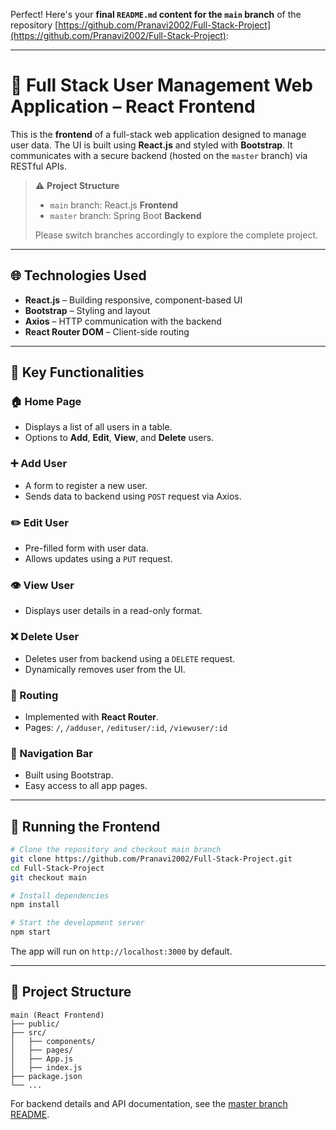 Perfect! Here's your **final `README.md` content for the `main` branch** of the repository [https://github.com/Pranavi2002/Full-Stack-Project](https://github.com/Pranavi2002/Full-Stack-Project):

---

# 👤 Full Stack User Management Web Application – React Frontend

This is the **frontend** of a full-stack web application designed to manage user data. The UI is built using **React.js** and styled with **Bootstrap**. It communicates with a secure backend (hosted on the `master` branch) via RESTful APIs.

> ⚠️ **Project Structure**
>
> * `main` branch: React.js **Frontend**
> * `master` branch: Spring Boot **Backend**
>
> Please switch branches accordingly to explore the complete project.

---

## 🌐 Technologies Used

* **React.js** – Building responsive, component-based UI
* **Bootstrap** – Styling and layout
* **Axios** – HTTP communication with the backend
* **React Router DOM** – Client-side routing

---

## 🔧 Key Functionalities

### 🏠 Home Page

* Displays a list of all users in a table.
* Options to **Add**, **Edit**, **View**, and **Delete** users.

### ➕ Add User

* A form to register a new user.
* Sends data to backend using `POST` request via Axios.

### ✏️ Edit User

* Pre-filled form with user data.
* Allows updates using a `PUT` request.

### 👁️ View User

* Displays user details in a read-only format.

### ❌ Delete User

* Deletes user from backend using a `DELETE` request.
* Dynamically removes user from the UI.

### 🔁 Routing

* Implemented with **React Router**.
* Pages: `/`, `/adduser`, `/edituser/:id`, `/viewuser/:id`

### 🧭 Navigation Bar

* Built using Bootstrap.
* Easy access to all app pages.

---

## 🏁 Running the Frontend

```bash
# Clone the repository and checkout main branch
git clone https://github.com/Pranavi2002/Full-Stack-Project.git
cd Full-Stack-Project
git checkout main

# Install dependencies
npm install

# Start the development server
npm start
```

The app will run on `http://localhost:3000` by default.

---

## 📂 Project Structure

```plaintext
main (React Frontend)
├── public/
├── src/
│   ├── components/
│   ├── pages/
│   ├── App.js
│   ├── index.js
├── package.json
└── ...
```

For backend details and API documentation, see the [master branch README](https://github.com/Pranavi2002/Full-Stack-Project/blob/master/README.md).